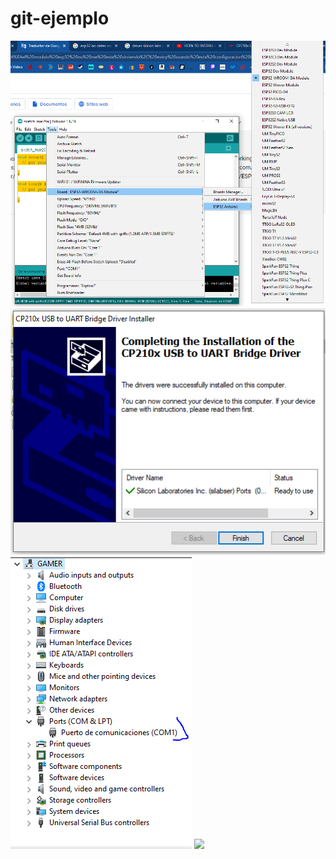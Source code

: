# git-ejemplo

<img src="prueba 1.png">
<img src="prueba 2.PNG">
<img src="prueba 3.PNG">
<img src="prueba 4.jpg">

